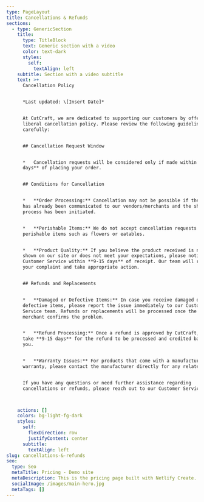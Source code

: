 ```yaml
---
type: PageLayout
title: Cancellations & Refunds
sections:
  - type: GenericSection
    title:
      type: TitleBlock
      text: Generic section with a video
      color: text-dark
      styles:
        self:
          textAlign: left
    subtitle: Section with a video subtitle
    text: >+
      Cancellation Policy


      *Last updated: \[Insert Date]*


      At CutCraft, we are dedicated to supporting our customers by offering a
      liberal cancellation policy. Please review the following guidelines
      carefully:


      ## Cancellation Request Window


      *   Cancellation requests will be considered only if made within **9-15
      days** of placing your order.


      ## Conditions for Cancellation


      *   **Order Processing:** Cancellation may not be possible if the order
      has already been communicated to our vendors/merchants and the shipping
      process has been initiated.


      *   **Perishable Items:** We do not accept cancellation requests for
      perishable items such as flowers or eatables.


      *   **Product Quality:** If you believe the product received is not as
      shown on our site or does not meet your expectations, please notify our
      Customer Service within **9-15 days** of receipt. Our team will review
      your complaint and take appropriate action.


      ## Refunds and Replacements


      *   **Damaged or Defective Items:** In case you receive damaged or
      defective items, please report the issue immediately to our Customer
      Service team. Refunds or replacements will be processed once the vendor or
      merchant confirms the problem.


      *   **Refund Processing:** Once a refund is approved by CutCraft, it will
      take **9-15 days** for the refund to be processed and credited back to
      you.


      *   **Warranty Issues:** For products that come with a manufacturer's
      warranty, please contact the manufacturer directly for any related issues.


      If you have any questions or need further assistance regarding
      cancellations or refunds, please reach out to our Customer Service team.



    actions: []
    colors: bg-light-fg-dark
    styles:
      self:
        flexDirection: row
        justifyContent: center
      subtitle:
        textAlign: left
slug: cancellations-&-refunds
seo:
  type: Seo
  metaTitle: Pricing - Demo site
  metaDescription: This is the pricing page built with Netlify Create.
  socialImage: /images/main-hero.jpg
  metaTags: []
---
```

